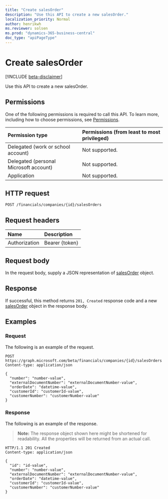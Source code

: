 ```yaml
---
title: "Create salesOrder"
description: "Use this API to create a new salesOrder."
localization_priority: Normal
author: henrikwh
ms.reviewer: solsen
ms.prod: "dynamics-365-business-central"
doc_type: "apiPageType"
---
```


# Create salesOrder

[!INCLUDE [beta-disclaimer](../../includes/beta-disclaimer.md)]

Use this API to create a new salesOrder.

## Permissions

One of the following permissions is required to call this API. To learn more, including how to choose permissions, see [Permissions](/graph/permissions-reference).

| Permission type                        | Permissions (from least to most privileged) |
|:---------------------------------------|:--------------------------------------------|
| Delegated (work or school account)     | Not supported. |
| Delegated (personal Microsoft account) | Not supported. |
| Application                            | Not supported. |

## HTTP request

<!-- { "blockType": "ignored" } -->

```http
POST /financials/companies/{id}/salesOrders
```

## Request headers

| Name          | Description   |
|:--------------|:--------------|
| Authorization | Bearer {token} |

## Request body

In the request body, supply a JSON representation of [salesOrder](../resources/dynamics-salesorder.md) object.

## Response

If successful, this method returns `201, Created` response code and a new [salesOrder](../resources/dynamics-salesorder.md) object in the response body.

## Examples

### Request

The following is an example of the request.
<!-- {
  "blockType": "request",
  "name": "create_salesorder_from_company"
}-->

```http
POST https://graph.microsoft.com/beta/financials/companies/{id}/salesOrders
Content-type: application/json

{
  "number": "number-value",
  "externalDocumentNumber": "externalDocumentNumber-value",
  "orderDate": "datetime-value",
  "customerId": "customerId-value",
  "customerNumber": "customerNumber-value"
}
```

### Response

The following is an example of the response.

> **Note:** The response object shown here might be shortened for readability. All the properties will be returned from an actual call.

<!-- {
  "blockType": "response",
  "truncated": true,
  "@odata.type": "microsoft.graph.salesOrder"
} -->

```http
HTTP/1.1 201 Created
Content-type: application/json

{
  "id": "id-value",
  "number": "number-value",
  "externalDocumentNumber": "externalDocumentNumber-value",
  "orderDate": "datetime-value",
  "customerId": "customerId-value",
  "customerNumber": "customerNumber-value"
}
```

<!-- uuid: 16cd6b66-4b1a-43a1-adaf-3a886856ed98
2019-02-04 14:57:30 UTC -->
<!-- {
  "type": "#page.annotation",
  "description": "Create salesOrder",
  "keywords": "",
  "section": "documentation",
  "tocPath": ""
}-->